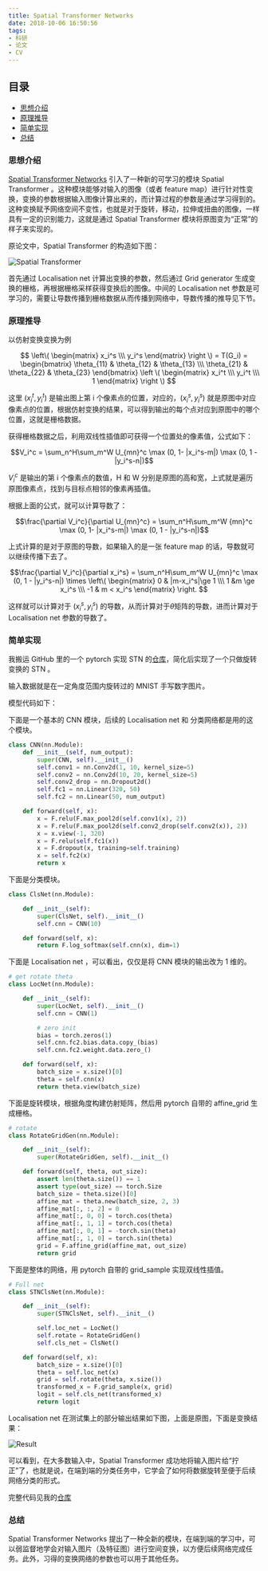 ```yaml
---
title: Spatial Transformer Networks
date: 2018-10-06 16:50:56
tags:
- 科研
- 论文
- CV
---
```


## 目录
- [思想介绍](#intro)
- [原理推导](#theory)
- [简单实现](#implement)
- [总结](#conclusion)

<!--more-->

### <a name="intro"/>思想介绍

[Spatial Transformer Networks](https://arxiv.org/abs/1506.02025) 引入了一种新的可学习的模块 Spatial Transformer 。这种模块能够对输入的图像（或者 feature map）进行针对性变换，变换的参数根据输入图像计算出来的，而计算过程的参数是通过学习得到的。这种变换赋予网络空间不变性，也就是对于旋转，移动，拉伸或扭曲的图像，一样具有一定的识别能力，这就是通过 Spatial Transformer 模块将原图变为“正常”的样子来实现的。

原论文中，Spatial Transformer 的构造如下图：

![Spatial Transformer](/assets/img/spatial_transformer.png)

首先通过 Localisation net 计算出变换的参数，然后通过 Grid generator 生成变换的栅格，再根据栅格采样获得变换后的图像。中间的 Localisation net 参数是可学习的，需要让导数传播到栅格数据从而传播到网络中，导数传播的推导见下节。

### <a name="theory"/>原理推导

以仿射变换变换为例

$$
\left\( \begin{matrix} 
x_i^s \\\ 
y_i^s 
\end{matrix} \right \)
= T(G_i) =
\begin{bmatrix}
\theta_{11} & \theta_{12} & \theta_{13} \\\
\theta_{21} & \theta_{22} & \theta_{23}
\end{bmatrix}
\left \( \begin{matrix}
x_i^t \\\ y_i^t \\\ 1
\end{matrix} \right \)
$$

这里 $(x_i^t, y_i^t)$ 是输出图上第 i 个像素点的位置，对应的，$(x_i^s, y_i^s)$ 就是原图中对应像素点的位置，根据仿射变换的结果，可以得到输出的每个点对应到原图中的哪个位置，这就是栅格数据。

获得栅格数据之后，利用双线性插值即可获得一个位置处的像素值，公式如下：

$$V_i^c = \sum_n^H\sum_m^W U_{mn}^c \max (0, 1- |x_i^s-m|) \max (0, 1 - |y_i^s-n|)$$

$V_i^c$ 是输出的第 i 个像素点的数值，H 和 W 分别是原图的高和宽，上式就是遍历原图像素点，找到与目标点相邻的像素再插值。

根据上面的公式，就可以计算导数了：

$$\frac{\partial V_i^c}{\partial U_{mn}^c} = \sum_n^H\sum_m^W {mn}^c \max (0, 1- |x_i^s-m|) \max (0, 1 - |y_i^s-n|)$$

上式计算的是对于原图的导数，如果输入的是一张 feature map 的话，导数就可以继续传播下去了。

$$\frac{\partial V_i^c}{\partial x_i^s} =  \sum_n^H\sum_m^W U_{mn}^c \max (0, 1 - |y_i^s-n|) \times 
\left\( \begin{matrix}
0  & |m-x_i^s|\ge 1 \\\ 1 &m \ge x_i^s \\\ -1  & m < x_i^s
\end{matrix} \right.
$$

这样就可以计算对于 $(x_i^s, y_i^s)$ 的导数，从而计算对于$\theta$矩阵的导数，进而计算对于 Localisation net 参数的导数了。

### <a name="implement"/> 简单实现

我搬运 GitHub 里的一个 pytorch 实现 STN 的[仓库](https://github.com/WarBean/tps_stn_pytorch)，简化后实现了一个只做旋转变换的 STN 。

输入数据就是在一定角度范围内旋转过的 MNIST 手写数字图片。

模型代码如下：

下面是一个基本的 CNN 模块，后续的 Localisation net 和 分类网络都是用的这个模块。

```python
class CNN(nn.Module):
    def __init__(self, num_output):
        super(CNN, self).__init__()
        self.conv1 = nn.Conv2d(1, 10, kernel_size=5)
        self.conv2 = nn.Conv2d(10, 20, kernel_size=5)
        self.conv2_drop = nn.Dropout2d()
        self.fc1 = nn.Linear(320, 50)
        self.fc2 = nn.Linear(50, num_output)

    def forward(self, x):
        x = F.relu(F.max_pool2d(self.conv1(x), 2))
        x = F.relu(F.max_pool2d(self.conv2_drop(self.conv2(x)), 2))
        x = x.view(-1, 320)
        x = F.relu(self.fc1(x))
        x = F.dropout(x, training=self.training)
        x = self.fc2(x)
        return x
```

下面是分类模块。

```python
class ClsNet(nn.Module):

    def __init__(self):
        super(ClsNet, self).__init__()
        self.cnn = CNN(10)

    def forward(self, x):
        return F.log_softmax(self.cnn(x), dim=1)

```

下面是 Localisation net ，可以看出，仅仅是将 CNN 模块的输出改为 1 维的。

```python
# get rotate theta
class LocNet(nn.Module):

    def __init__(self):
        super(LocNet, self).__init__()
        self.cnn = CNN(1)

        # zero init
        bias = torch.zeros(1)
        self.cnn.fc2.bias.data.copy_(bias)
        self.cnn.fc2.weight.data.zero_()

    def forward(self, x):
        batch_size = x.size()[0]
        theta = self.cnn(x)
        return theta.view(batch_size)
```

下面是旋转模块，根据角度构建仿射矩阵，然后用 pytorch 自带的 affine\_grid 生成栅格。

```python
# rotate
class RotateGridGen(nn.Module):

    def __init__(self):
        super(RotateGridGen, self).__init__()

    def forward(self, theta, out_size):
        assert len(theta.size()) == 1
        assert type(out_size) == torch.Size
        batch_size = theta.size()[0]
        affine_mat = theta.new(batch_size, 2, 3)
        affine_mat[:, :, 2] = 0
        affine_mat[:, 0, 0] = torch.cos(theta)
        affine_mat[:, 1, 1] = torch.cos(theta)
        affine_mat[:, 0, 1] = -torch.sin(theta)
        affine_mat[:, 1, 0] = torch.sin(theta)
        grid = F.affine_grid(affine_mat, out_size)
        return grid
```

下面是整体的网络，用 pytorch 自带的 grid\_sample 实现双线性插值。

```python
# Full net
class STNClsNet(nn.Module):

    def __init__(self):
        super(STNClsNet, self).__init__()

        self.loc_net = LocNet()
        self.rotate = RotateGridGen()
        self.cls_net = ClsNet()

    def forward(self, x):
        batch_size = x.size()[0]
        theta = self.loc_net(x)
        grid = self.rotate(theta, x.size())
        transformed_x = F.grid_sample(x, grid)
        logit = self.cls_net(transformed_x)
        return logit
```
Localisation net 在测试集上的部分输出结果如下图，上面是原图，下面是变换结果：

![Result](/assets/img/rotate_stn_res.jpg)

可以看到，在大多数输入中，Spatial Transformer 成功地将输入图片给“拧正”了，也就是说，在端到端的分类任务中，它学会了如何将数据旋转至便于后续网络分类的形式。

完整代码见我的[仓库](https://github.com/Steve-Tod/rotate_stn_pytorch)

###  <a name='conclusion'/> 总结
Spatial Transformer Networks 提出了一种全新的模块，在端到端的学习中，可以弱监督地学会对输入图片（及特征图）进行空间变换，以方便后续网络完成任务。此外，习得的变换网络的参数也可以用于其他任务。
